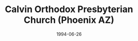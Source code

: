 ---
date: &id001 1994-06-26
end_date: null
location:
  address: 4150 E. Acoma Drive
  city: Phoenix
  state: AZ
minister:
- end: 2005-01-01
  name: Wayne Buchtel
  start: 1994-06-26
  type: Pastor
- end: null
  name: Michael Babcock
  start: 2007-01-01
  type: Pastor
ministers:
- Wayne Buchtel
- Michael Babcock
name: Calvin Orthodox Presbyterian Church
names: null
origination_date: *id001
raw_data: 'AZ

  Phoenix


  Calvin Orthodox Presbyterian Church  (June 26, 1994- )

  4150 E. Acoma Drive

  Pastors: Wayne Buchtel, 1994-2005

  Michael Babcock, 2007-

  '
received_from: null
states:
- AZ
status:
  active: true
  end_date: null
  reason: null
  received_from: null
  withdrawal_to: null
title: Calvin Orthodox Presbyterian Church (Phoenix AZ)
year_established:
- 1994

---